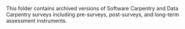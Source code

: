This folder contains archived versions of Software Carpentry and Data Carpentry surveys including pre-surveys, post-surveys, and long-term assessment instruments.

